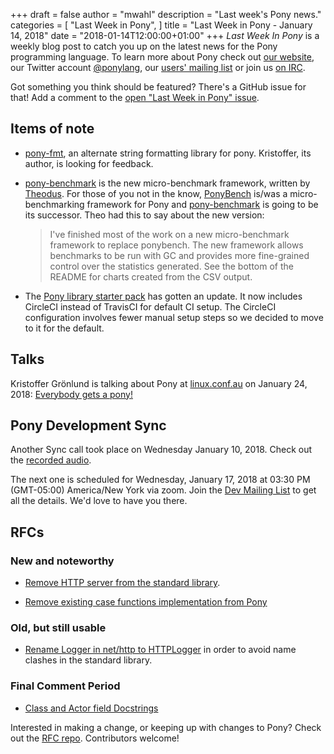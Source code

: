 +++
draft = false
author = "mwahl"
description = "Last week's Pony news."
categories = [
    "Last Week in Pony",
]
title = "Last Week in Pony - January 14, 2018"
date = "2018-01-14T12:00:00+01:00"
+++
_Last Week In Pony_ is a weekly blog post to catch you up on the latest news for the Pony programming language. To learn more about Pony check out [our website](ponylang.io), our Twitter account [@ponylang](https://twitter.com/ponylang), our [users' mailing list](https://pony.groups.io/g/user) or join us [on IRC](https://webchat.freenode.net/?channels=%23ponylang). 

Got something you think should be featured? There's a GitHub issue for that! Add a comment to the [open "Last Week in Pony" issue](https://github.com/ponylang/ponylang.github.io/issues?q=is%3Aissue+is%3Aopen+label%3Alast-week-in-pony).
<!--more-->


## Items of note

- [pony-fmt](https://github.com/krig/pony-fmt), an alternate string formatting library for pony. Kristoffer, its author, is looking for feedback.
- [pony-benchmark](https://github.com/Theodus/pony-benchmark) is the new micro-benchmark framework, written by [Theodus](https://github.com/Theodus). For those of you not in the know, [PonyBench](https://stdlib.ponylang.io/ponybench--index) is/was a micro-benchmarking framework for Pony and [pony-benchmark](https://github.com/Theodus/pony-benchmark) is going to be its successor. Theo had this to say about the new version:
  
  > I've finished most of the work on a new micro-benchmark framework to replace ponybench. The new framework allows benchmarks to be run with GC and provides more fine-grained control over the statistics generated. See the bottom of the README for charts created from the CSV output.
  
- The [Pony library starter pack](https://github.com/ponylang/library-project-starter) has gotten an update. It now includes CircleCI instead of TravisCI for default CI setup. The CircleCI configuration involves fewer manual setup steps so we decided to move to it for the default.

## Talks

Kristoffer Grönlund is talking about Pony at [linux.conf.au](https://linux.conf.au/) on January 24, 2018: [Everybody gets a pony!](https://rego.linux.conf.au/schedule/presentation/47/)

## Pony Development Sync

Another Sync call took place on Wednesday January 10, 2018. Check out the [recorded audio](https://pony.groups.io/g/dev/files/Pony%20Sync/2018_01_10).

The next one is scheduled for Wednesday, January 17, 2018 at 03:30 PM (GMT-05:00) America/New York via zoom. Join the [Dev Mailing List](https://pony.groups.io/g/dev) to get all the details. We'd love to have you there.

## RFCs

### New and noteworthy

- [Remove HTTP server from the standard library](https://github.com/ponylang/rfcs/pull/117).

- [Remove existing case functions implementation from Pony](https://github.com/ponylang/rfcs/pull/118)

### Old, but still usable

- [Rename Logger in net/http to HTTPLogger](https://github.com/ponylang/rfcs/pull/116) in order to avoid name clashes in the standard library.

### Final Comment Period

- [Class and Actor field Docstrings](https://github.com/ponylang/rfcs/pull/115)

Interested in making a change, or keeping up with changes to Pony? Check out the [RFC repo](https://github.com/ponylang/rfcs). Contributors welcome!

